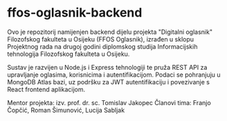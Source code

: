 # ffos-oglasnik-backend

Ovo je repozitorij namijenjen backend dijelu projekta "Digitalni oglasnik" Filozofskog fakulteta u Osijeku (FFOS Oglasnik), izrađen u sklopu Projektnog rada na drugoj godini diplomskog studija Informacijskih tehnologija Filozofskog fakulteta u Osijeku.

Sustav je razvijen u Node.js i Express tehnologiji te pruža REST API za upravljanje oglasima, korisnicima i autentifikacijom. Podaci se pohranjuju u MongoDB Atlas bazi, uz podršku za JWT autentifikaciju i povezivanje s React frontend aplikacijom.

Mentor projekta: izv. prof. dr. sc. Tomislav Jakopec
Članovi tima: Franjo Čopčić, Roman Šimunović, Lucija Sabljak
